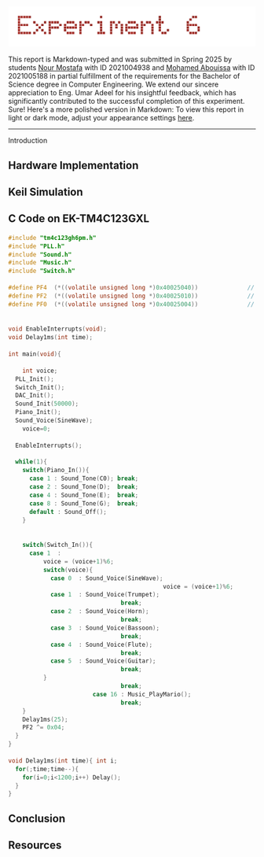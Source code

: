 <p align="center">
  <img src="Photos/exp6.gif"/>
</p>

This report is Markdown-typed and was submitted in Spring 2025 by students [Nour Mostafa](https://github.com/Nour-MK) with ID 2021004938 and [Mohamed Abouissa](https://github.com/Mohamed-Abouissa) with ID 2021005188 in partial fulfillment of the requirements for the Bachelor of Science degree in Computer Engineering. We extend our sincere appreciation to Eng. Umar Adeel for his insightful feedback, which has significantly contributed to the successful completion of this experiment. Sure! Here's a more polished version in Markdown: To view this report in light or dark mode, adjust your appearance settings [here](https://github.com/settings/appearance).

---

Introduction 

## Hardware Implementation

## Keil Simulation

## C Code on EK-TM4C123GXL

```c
#include "tm4c123gh6pm.h"  																		// Include header file for TM4C123 microcontroller
#include "PLL.h"           																		// Include header file for Phase-Locked Loop (PLL) configuration
#include "Sound.h"         																		// Include header file for sound functions
#include "Music.h"         																		// Include header file for music functions
#include "Switch.h"        																		// Include header file for switch input functions
																															// Define macros for accessing specific PortF pins
#define PF4  (*((volatile unsigned long *)0x40025040)) 				// PF4 (Switch 1)
#define PF2  (*((volatile unsigned long *)0x40025010)) 				// PF2 (Used for toggling in ISR)
#define PF0  (*((volatile unsigned long *)0x40025004)) 				// PF0 (Switch 2)

																															// Basic functions defined at end of startup.s
void EnableInterrupts(void);  																// Enable interrupts
void Delay1ms(int time);      																// blind wait

int main(void){    
  
	int voice;																									// Variable to store the current voice selection
  PLL_Init();          																				// Initialize PLL to set the system clock to 80 MHz
  Switch_Init();       																				// Initialize switches (Port F)
  DAC_Init();          																				// Initialize Digital-to-Analog Converter (DAC) on Port B
  Sound_Init(50000);   																				// Initialize SysTick timer for sound generation
  Piano_Init();        																				// Initialize piano keys on Port E
  Sound_Voice(SineWave);  																		// Set the default voice waveform to SineWave
	voice=0;																										// Start with voice selection 0
 
  EnableInterrupts();																					// Enable global interrupts
	
  while(1){                																		// Infinite loop
    switch(Piano_In()){																				// Read input from piano keys and generate corresponding tones
      case 1 : Sound_Tone(C0); break;													// Play note C0
      case 2 : Sound_Tone(D);  break;													// Play note D
      case 4 : Sound_Tone(E);  break;													// Play note E
      case 8 : Sound_Tone(G);  break;													// Play note G
      default : Sound_Off();																	// Turn off sound if no key is pressed
    } 
		
																															// Read input from switches to change voice or play music
    switch(Switch_In()){
      case 1  :   																						// If SW2 (PF0) is pressed
          voice = (voice+1)%6; 																// Cycle through 6 different voice waveforms
          switch(voice){
            case 0  : Sound_Voice(SineWave); 
											voice = (voice+1)%6; 										// Immediately move to next voice
            case 1  : Sound_Voice(Trumpet);  
								break;   
            case 2  : Sound_Voice(Horn);     
								break;   
            case 3  : Sound_Voice(Bassoon);  
								break;  
            case 4  : Sound_Voice(Flute);    
								break;   
            case 5  : Sound_Voice(Guitar);   
								break;   
          } 
								break;
						case 16 : Music_PlayMario();     									// If SW1 (PF4) is pressed // Play Mario theme music
								break;   																			
    } 
    Delay1ms(25);           																	// Debounce delay to prevent switch bouncing
    PF2 ^= 0x04; 																							// Toggle PF2 (used for debugging or profiling)
  }             
}
																															// Function to create a simple delay (very approximate)
void Delay1ms(int time){ int i;
  for(;time;time--){																					// Loop for the specified time in milliseconds
    for(i=0;i<1200;i++) Delay();															// Inner loop to create delay
  }
}


```

## Conclusion

## Resources
